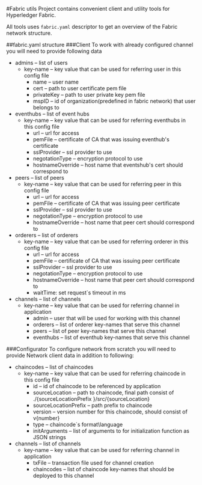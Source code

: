 #Fabric utils
Project contains convenient client and utility tools for Hyperledger Fabric.

All tools uses `fabric.yaml` descriptor to get an overview of the Fabric network structure.

##fabric.yaml structure
###Client
To work with already configured channel you will need to provide following data
- admins – list of users
    - key-name – key value that can be used for referring user in this config file
        - name – user name
        - cert – path to user certificate pem file
        - privateKey – path to user private key pem file
        - mspID – id of organization(predefined in fabric network) that user belongs to
- eventhubs – list of event hubs
    - key-name – key value that can be used for referring eventhubs in this config file
        - url – url for access
        - pemFile – certificate of CA that was issuing eventhub's certificate
        - sslProvider – ssl provider to use
        - negotationType – encryption protocol to use
        - hostnameOverride – host name that eventshub's  cert should correspond to
- peers – list of peers
    - key-name – key value that can be used for referring peer in this config file
        - url – url for access
        - pemFile – certificate of CA that was issuing peer certificate
        - sslProvider – ssl provider to use
        - negotationType – encryption protocol to use
        - hostnameOverride – host name that peer cert should correspond to
- orderers – list of orderers
    - key-name – key value that can be used for referring orderer in this config file
        - url – url for access
        - pemFile – certificate of CA that was issuing peer certificate
        - sslProvider – ssl provider to use
        - negotationType – encryption protocol to use
        - hostnameOverride – host name that peer cert should correspond to
        - waitTime: set request`s timeout in ms
- channels – list of channels
    - key-name – key value that can be used for referring channel in application
        - admin – user that will be used for working with this channel
        - orderers – list of orderer key-names that serve this channel
        - peers – list of peer key-names that serve this channel
        - eventhubs – list of eventhub key-names that serve this channel


###Configurator
To configure network from scratch you will need to provide Network client data in addition to following:
- chaincodes – list of chaincodes
    - key-name – key value that can be used for referring chaincode in this config file
        - id – id of chaincode to be referenced by application
        - sourceLocation – path to chaincode, final path consist of ./{sourceLocationPrefix }/src/{sourceLocation}
        - sourceLocationPrefix – path prefix to chaincode
        - version – version number for this chaincode, should consist of v{number}
        - type – chaincode`s format\language
        - initArguments – list  of arguments to for initialization function as JSON strings
- channels – list of channels
    - key-name – key value that can be used for referring channel in application
        - txFile – transaction file used for channel creation
        - chaincodes – list of chaincode key-names that should be deployed to this channel
        